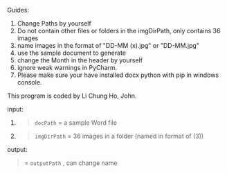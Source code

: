 Guides:
1. Change Paths by yourself
2. Do not contain other files or folders in the imgDirPath, only contains 36 images
3. name images in the format of "DD-MM (x).jpg" or "DD-MM.jpg"
4. use the sample document to generate
5. change the Month in the header by yourself
6. ignore weak warnings in PyCharm.
7. Please make sure your have installed docx python with pip in windows console.

This program is coded by Li Chung Ho, John.

input: 
1. >  ```docPath``` = a sample Word file
3. >  ```imgDirPath``` = 36 images in a folder (named in format of (3))

output:
   > = ```outputPath``` , can change name
